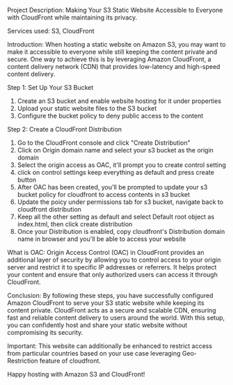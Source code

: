 Project Description: Making Your S3 Static Website Accessible to Everyone with CloudFront while maintaining its privacy.

Services used: S3, CloudFront

Introduction:
When hosting a static website on Amazon S3, you may want to make it accessible to everyone while still keeping the content private and secure. One way to achieve this is by leveraging Amazon CloudFront, a content delivery network (CDN) that provides low-latency and high-speed content delivery.

Step 1: Set Up Your S3 Bucket</br>
1. Create an S3 bucket and enable website hosting for it under properties</br>
2. Upload your static website files to the S3 bucket</br>
3. Configure the bucket policy to deny public access to the content</br>

Step 2: Create a CloudFront Distribution</br>
1. Go to the CloudFront console and click "Create Distribution"</br>
2. Click on Origin domain name and select your s3 bucket as the origin domain</br>
3. Select the origin access as OAC, it'll prompt you to create control setting</br>
4. click on control settings keep everything as default and press create button</br>
5. After OAC has been created, you'll be prompted to update your s3 bucket policy for cloudfront to access contents in s3 bucket</br>
6. Update the poicy under permissions tab for s3 bucket, navigate back to cloudfront distribution</br>
7. Keep all the other setting as default and select Default root object as index.html, then click create distribution</br>
8. Once your Distribution is enabled, copy cloudfront's Distribution domain name in browser and you'll be able to access your website</br> 

What is OAC:  Origin Access Control (OAC) in CloudFront provides an additional layer of security by allowing you to control access to your origin server and restrict it to specific IP addresses or referrers. It helps protect your content and ensure that only authorized users can access it through CloudFront.

Conclusion:
By following these steps, you have successfully configured Amazon CloudFront to serve your S3 static website while keeping its content private. CloudFront acts as a secure and scalable CDN, ensuring fast and reliable content delivery to users around the world. With this setup, you can confidently host and share your static website without compromising its security.

Important: This website can additionally be enhanced to restrict access from particular countries based on your use case leveraging Geo-Restriction feature of cloudfront.

Happy hosting with Amazon S3 and CloudFront!





